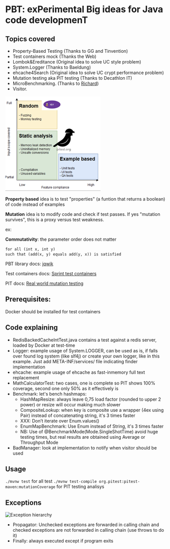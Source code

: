 # PBT: exPerimental Big ideas for Java code developmenT

## Topics covered
* Property-Based Testing (Thanks to GG and Tinvention)
* Test containers mock (Thanks the Web) 
* Lombok&Ereditance (Original idea to solve UC style problem) 
* System.Logger (Thanks to Baeldung)
* ehcache4Search (Original idea to solve UC crypt performance problem)
* Mutation testing aka PIT testing (Thanks to Decathlon IT)
* MicroBenchmarking. (Thanks to [Richard](https://richardstartin.github.io/posts/5-java-mundane-performance-tricks#use-enums-instead-of-constant-strings)) 
* Visitor.

![Test types](img/tests.png?raw=true "Test types")

**Property based** idea is to test "properties" (a funtion that returns a boolean) of code instead of examples

**Mutation** idea is to modify code and check if test passes. If yes "mutation survives", this is a proxy versus test weakness. 


ex:

**Commutativity**: the parameter order does not matter
```
for all (int x, int y)
such that (add(x, y) equals add(y, x)) is satisfied
```
PBT library docs: [jqwik](https://jqwik.net/docs/current/user-guide.html#how-to-use)

Test containers docs: [Sprint test containers](https://www.testcontainers.org/)

PIT docs: [Real world mutation testing](https://pitest.org/)

## Prerequisites:
Docker should be installed for test containers

## Code explaining
* RedisBackedCacheIntTest.java contains a test against a redis server, loaded by Docker at test-time
* Logger: example usage of System.LOGGER, can be used as is, if falls over found log system (like slf4j) or create your own logger, like in this example. Just add META-INF/services/ file indicating finder implementation
* ehcache: example usage of ehcache as fast-inmemory full text replacement
* MathCalculatorTest: two cases, one is complete so PIT shows 100% coverage, second one only 50% as it effectively is
* Benchmark: let's bench hashmaps:
    * HashMapResize: always leave 0,75 load factor (rounded to upper 2 power) or resize will occur making much slower 
    * CompositeLookup: when key is composite use a wrapper (4ex using Pair) instead of concatenating string, it's 3 times faster
    * XXX: Don’t iterate over Enum.values()
    * EnumMapBenchmark: Use Enum instead of String, it's 3 times faster
    * NB: Use of @BenchmarkMode(Mode.SingleShotTime) avoid huge testing times, but real results are obtained using Average or Throughput Mode 
* BadManager: look at implementation to notify when visitor should be used

  
## Usage
```./mvnw test``` for all test
```./mvnw test-compile org.pitest:pitest-maven:mutationCoverage``` for PIT testing analisys 

## Exceptions
![Exception hierarchy ](img/exceptions.png?raw=true "Test types")

* Propagator: Unchecked exceptions are forwarded in calling chain and checked exceptions are not forwarded in calling chain (use throws to do it)
* Finally: always executed except if program exits
